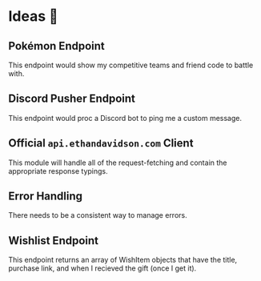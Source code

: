 # Ideas 🧠

## Pokémon Endpoint

This endpoint would show my competitive teams and friend code to battle with.

## Discord Pusher Endpoint

This endpoint would proc a Discord bot to ping me a custom message.

## Official `api.ethandavidson.com` Client

This module will handle all of the request-fetching and contain the appropriate response typings.

## Error Handling

There needs to be a consistent way to manage errors.

## Wishlist Endpoint

This endpoint returns an array of WishItem objects that have the title, purchase link, and when I recieved the gift (once I get it).
